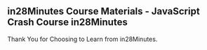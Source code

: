 ## in28Minutes Course Materials - JavaScript Crash Course in28Minutes

Thank You for Choosing to Learn from in28Minutes.
